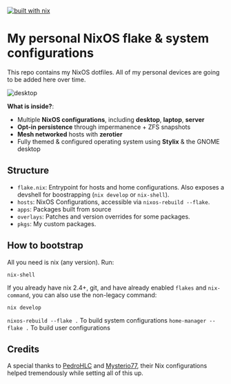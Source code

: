 [![built with nix](https://img.shields.io/static/v1?logo=nixos&logoColor=white&label=&message=Built%20with%20Nix&color=41439a)](https://builtwithnix.org)

# My personal NixOS flake & system configurations

This repo contains my NixOS dotfiles. All of my personal devices are going to be added here over time.

![desktop](https://i.imgur.com/XdwFOrP.png)

**What is inside?**:

- Multiple **NixOS configurations**, including **desktop**, **laptop**, **server**
- **Opt-in persistence** through impermanence + ZFS snapshots
- **Mesh networked** hosts with **zerotier**
- Fully themed & configured operating system using **Stylix** & the GNOME desktop

## Structure

- `flake.nix`: Entrypoint for hosts and home configurations. Also exposes a
  devshell for boostrapping (`nix develop` or `nix-shell`).
- `hosts`: NixOS Configurations, accessible via `nixos-rebuild --flake`.
- `apps`: Packages built from source
- `overlays`: Patches and version overrides for some packages.
- `pkgs`: My custom packages.

## How to bootstrap

All you need is nix (any version). Run:

```
nix-shell
```

If you already have nix 2.4+, git, and have already enabled `flakes` and
`nix-command`, you can also use the non-legacy command:

```
nix develop
```

`nixos-rebuild --flake .` To build system configurations
`home-manager --flake .` To build user configurations

## Credits

A special thanks to [PedroHLC](https://github.com/pedrohlc)
and [Mysterio77](https://github.com/Misterio77), their Nix
configurations helped tremendously while setting all of this up.
